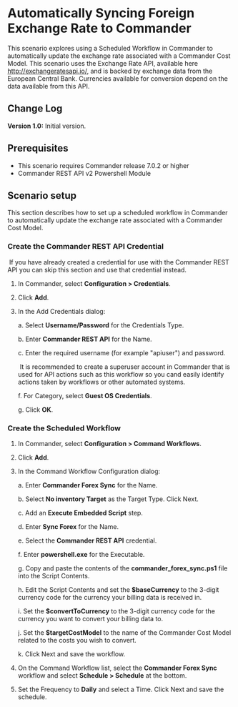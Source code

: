 # Automatically Syncing Foreign Exchange Rate to Commander

This scenario explores using a Scheduled Workflow in Commander to automatically update the exchange rate associated with a Commander Cost Model.
This scenario uses the Exchange Rate API, available here http://exchangeratesapi.io/, and is backed by exchange data from the European Central Bank. Currencies available for conversion depend on the data available from this API.

## Change Log

**Version 1.0:** Initial version.

## Prerequisites

* This scenario requires Commander release 7.0.2 or higher
* Commander REST API v2 Powershell Module

## Scenario setup

This section describes how to set up a scheduled workflow in Commander to automatically update the exchange rate associated with a Commander Cost Model.

### Create the Commander REST API Credential
   ​    If you have already created a credential for use with the Commander REST API you can skip this section and use that credential instead.
1. In Commander, select **Configuration > Credentials**.
2. Click **Add**.
3. In the Add Credentials dialog:

   a. Select **Username/Password** for the Credentials Type.
   
   b. Enter **Commander REST API** for the Name.
   
   c. Enter the required username (for example "apiuser") and password.
   
   ​    It is recommended to create a superuser account in Commander that is used for API actions such as this workflow so you cand easily identify actions taken by workflows or other automated systems.
   
   f. For Category, select **Guest OS Credentials**.
   
   g. Click **OK**.

### Create the Scheduled Workflow
1. In Commander, select **Configuration > Command Workflows**.
2. Click **Add**.
3. In the Command Workflow Configuration dialog:

   a. Enter **Commander Forex Sync** for the Name.
  
   b. Select **No inventory Target** as the Target Type. Click Next.
  
   c. Add an **Execute Embedded Script** step.
  
   d. Enter **Sync Forex** for the Name.
   
   e. Select the **Commander REST API** credential.
   
   f. Enter **powershell.exe** for the Executable.
   
   g. Copy and paste the contents of the **commander_forex_sync.ps1** file into the Script Contents.
   
   h. Edit the Script Contents and set the **$baseCurrency** to the 3-digit currency code for the currency your billing data is received in. 
   
   i. Set the **$convertToCurrency** to the 3-digit currency code for the currency you want to convert your billing data to.
   
   j. Set the **$targetCostModel** to the name of the Commander Cost Model related to the costs you wish to convert.
   
   k. Click Next and save the workflow.
  
 4. On the Command Workflow list, select the **Commander Forex Sync** workflow and select **Schedule > Schedule** at the bottom.
 5. Set the Frequency to **Daily** and select a Time. Click Next and save the schedule.
